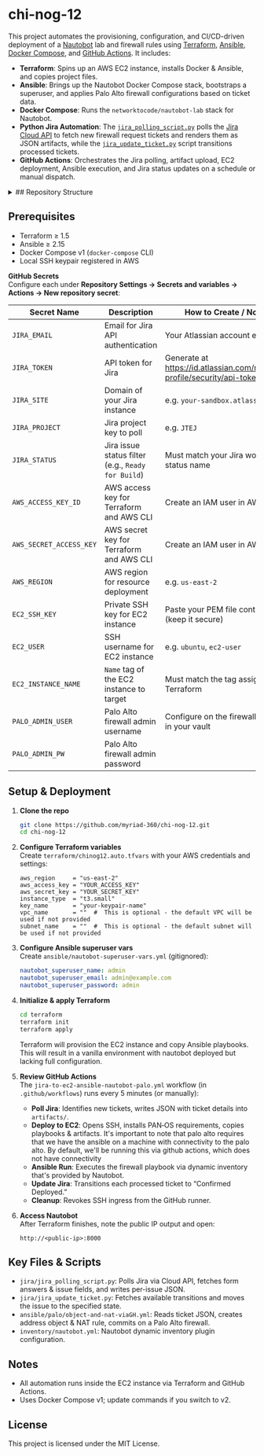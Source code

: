 # chi-nog-12

This project automates the provisioning, configuration, and CI/CD-driven deployment of a [Nautobot](https://nautobot.readthedocs.io/) lab and firewall rules using [Terraform](https://www.terraform.io/), [Ansible](https://www.ansible.com/), [Docker Compose](https://docs.docker.com/compose/), and [GitHub Actions](https://docs.github.com/en/actions). It includes:

- **Terraform**: Spins up an AWS EC2 instance, installs Docker & Ansible, and copies project files.  
- **Ansible**: Brings up the Nautobot Docker Compose stack, bootstraps a superuser, and applies Palo Alto firewall configurations based on ticket data.  
- **Docker Compose**: Runs the `networktocode/nautobot-lab` stack for Nautobot.  
- **Python Jira Automation**: The [`jira_polling_script.py`](./jira/jira_polling_script.py) polls the [Jira Cloud API](https://developer.atlassian.com/cloud/jira/platform/rest/v3/) to fetch new firewall request tickets and renders them as JSON artifacts, while the [`jira_update_ticket.py`](./jira/jira_update_ticket.py) script transitions processed tickets.  
- **GitHub Actions**: Orchestrates the Jira polling, artifact upload, EC2 deployment, Ansible execution, and Jira status updates on a schedule or manual dispatch.  

<details>
<summary>## Repository Structure</summary>

```
.
├── LICENSE                                        # MIT license governing this project
├── README.md                                      # Project overview, setup, and usage instructions
├── ansible/                                       # Ansible playbooks, roles, and configs
│   ├── ansible.cfg                                # Custom Ansible configuration (inventory paths, defaults)
│   ├── archive/                                   # Archived/legacy playbooks for reference
│   │   ├── ansible-hello-world-via-actions.yml    # Demo playbook showing Ansible “Hello World” via GitHub Actions  
│   │   ├── print-artifact.yml                     # Example to print uploaded CI artifact contents  
│   │   └── print_json_vars.yml                    # Example to load and display JSON vars in playbook  
│   ├── deploy_nautobot_lab.yaml                   # Main playbook to bring up Nautobot stack on EC2  
│   ├── nautobot-superuser-vars.yml                # Vaulted vars file for Nautobot superuser credentials  
│   └── palo/                                      # Palo Alto firewall automation playbooks
│       ├── archive/                               # Legacy Palo Alto examples
│       │   ├── hello-world/                       # Basic “hello world” against firewall
│       │   │   ├── host_vars/          
│       │   │   │   └── palo-secrets.yml           # Credentials for the simple hello-world test  
│       │   │   ├── inventory.txt                  # Static inventory for hello-world test  
│       │   │   └── palo-hello-world.yml           # Simple playbook creating a test object/rule  
│       │   ├── hello-world-nautobot/              # Hello-world example using Nautobot inventory
│       │   │   ├── ansible.cfg                    # Config pointing to Nautobot plugin  
│       │   │   ├── inventory/          
│       │   │   │   └── nautobot.yml               # Dynamic inventory config for Nautobot  
│       │   │   ├── inventory.txt                  # Fallback static inventory  
│       │   │   └── palo-hello-world.yml           # Playbook using Nautobot inventory  
│       │   └── object-and-nat/                    # Legacy object+NAT without Nautobot
│       │       ├── create-object-and-nat.yml      # Creates address object and NAT rule on Palo Alto 
│       │       ├── inventory.txt                  # Static inventory for this flow  
│       │       └── vars/               
│       │           ├── input-variables.yml        # Input variables for object+NAT  
│       │           └── palo-secrets.yml           # Secrets file for firewall creds  
│       └── object-and-nat-nautobot/               # Current object+NAT playbooks via GH artifacts
│           ├── ansible.cfg                        # Config for this specific playbook  
│           ├── create-object-and-nat-viaGH.yml    # Main playbook: loads JSON from GitHub Actions, creates object/NAT  
│           ├── create-object-and-nat.yml          # Variant playbook without GH-specific logic
│           ├── inventory/              
│           │   └── nautobot.yml                   # Dynamic inventory using Nautobot plugin  
│           └── inventory.txt                      # Static fallback inventory  
├── docker/                                        # Docker Compose definitions
│   └── nautobot/                      
│       └── docker-compose.yml                     # Docker Compose v1 file for Nautobot stack  
├── jira/                                          # Python scripts & artifacts for Jira integration
│   ├── archive/                                   # Older Jira integration examples
│   │   ├── jira_hello_world.py                    # Demo script to hit Jira API  
│   │   └── jira_ticket_to_json.py                 # Early version of ticket→JSON conversion  
│   ├── artifacts/                                 # JSON files generated by polling script  
│   ├── jira_polling_script.py                     # Polls Jira Cloud API ⇒ writes per-ticket JSON  
│   └── jira_update_ticket.py                      # Moves tickets through Jira transitions  
├── terraform/                                     # Terraform IaC for EC2 + Ansible bootstrapping
│   ├── chinog12.auto.tfvars                       # Terraform input variables (gitignored)  
│   ├── main.tf                                    # Provisions EC2, installs Docker/Ansible, syncs files  
│   ├── terraform.tfstate                          # Current Terraform state (gitignored)  
│   ├── terraform.tfstate.backup                   # Backup of previous state (gitignored)  
│   └── variables.tf                               # Variable declarations for Terraform  
└── terraform.tfstate                              # Root-level link to state (if used)  
```
</details>

## Prerequisites

- Terraform ≥ 1.5  
- Ansible ≥ 2.15  
- Docker Compose v1 (`docker-compose` CLI)  
- Local SSH keypair registered in AWS  

**GitHub Secrets**  
Configure each under **Repository Settings -> Secrets and variables -> Actions -> New repository secret**:

| Secret Name             | Description                                                    | How to Create / Notes                                                                                 |
|-------------------------|----------------------------------------------------------------|-------------------------------------------------------------------------------------------------------|
| `JIRA_EMAIL`            | Email for Jira API authentication                              | Your Atlassian account email                                                                          |
| `JIRA_TOKEN`            | API token for Jira                                            | Generate at https://id.atlassian.com/manage-profile/security/api-tokens                              |
| `JIRA_SITE`             | Domain of your Jira instance                                  | e.g. `your-sandbox.atlassian.net`                                                                |
| `JIRA_PROJECT`          | Jira project key to poll                                      | e.g. `JTEJ`                                                                                            |
| `JIRA_STATUS`           | Jira issue status filter (e.g., `Ready for Build`)            | Must match your Jira workflow status name                                                             |
| `AWS_ACCESS_KEY_ID`     | AWS access key for Terraform and AWS CLI                      | Create an IAM user in AWS IAM                                                                         |
| `AWS_SECRET_ACCESS_KEY` | AWS secret key for Terraform and AWS CLI                      | Create an IAM user in AWS IAM                                                                         |
| `AWS_REGION`            | AWS region for resource deployment                            | e.g. `us-east-2`                                                                                       |
| `EC2_SSH_KEY`           | Private SSH key for EC2 instance                              | Paste your PEM file contents (keep it secure)                                                         |
| `EC2_USER`              | SSH username for EC2 instance                                 | e.g. `ubuntu`, `ec2-user`                                                                             |
| `EC2_INSTANCE_NAME`     | `Name` tag of the EC2 instance to target                      | Must match the tag assigned in Terraform                                                              |
| `PALO_ADMIN_USER`       | Palo Alto firewall admin username                             | Configure on the firewall or store in your vault                                                      |
| `PALO_ADMIN_PW`         | Palo Alto firewall admin password   

## Setup & Deployment

1. **Clone the repo**  
   ```bash
   git clone https://github.com/myriad-360/chi-nog-12.git
   cd chi-nog-12
   ```

2. **Configure Terraform variables**  
   Create `terraform/chinog12.auto.tfvars` with your AWS credentials and settings:
   ```hcl
   aws_region     = "us-east-2"
   aws_access_key = "YOUR_ACCESS_KEY"
   aws_secret_key = "YOUR_SECRET_KEY"
   instance_type  = "t3.small"
   key_name       = "your-keypair-name"
   vpc_name       = ""  #  This is optional - the default VPC will be used if not provided
   subnet_name    = ""  #  This is optional - the default subnet will be used if not provided
   ```

3. **Configure Ansible superuser vars**  
   Create `ansible/nautobot-superuser-vars.yml` (gitignored):
   ```yaml
   nautobot_superuser_name: admin
   nautobot_superuser_email: admin@example.com
   nautobot_superuser_password: admin
   ```

4. **Initialize & apply Terraform**  
   ```bash
   cd terraform
   terraform init
   terraform apply
   ```  
   Terraform will provision the EC2 instance and copy Ansible playbooks. This will result in a vanilla environment with nautobot deployed but lacking full configuration.

5. **Review GitHub Actions**  
   The `jira-to-ec2-ansible-nautobot-palo.yml` workflow (in `.github/workflows`) runs every 5 minutes (or manually):  
   - **Poll Jira**: Identifies new tickets, writes JSON with ticket details into `artifacts/`.  
   - **Deploy to EC2**: Opens SSH, installs PAN‑OS requirements, copies playbooks & artifacts. It's important to note that palo alto requires that we have the ansible on a machine with connectivity to the palo alto. By default, we'll be running this via github actions, which does not have connectivity
   - **Ansible Run**: Executes the firewall playbook via dynamic inventory that's provided by Nautobot.  
   - **Update Jira**: Transitions each processed ticket to “Confirmed Deployed.”  
   - **Cleanup**: Revokes SSH ingress from the GitHub runner.

6. **Access Nautobot**  
   After Terraform finishes, note the public IP output and open:
   ```
   http://<public-ip>:8000
   ```

## Key Files & Scripts

- `jira/jira_polling_script.py`: Polls Jira via Cloud API, fetches form answers & issue fields, and writes per-issue JSON.  
- `jira/jira_update_ticket.py`: Fetches available transitions and moves the issue to the specified state.  
- `ansible/palo/object-and-nat-viaGH.yml`: Reads ticket JSON, creates address object & NAT rule, commits on a Palo Alto firewall.  
- `inventory/nautobot.yml`: Nautobot dynamic inventory plugin configuration.

## Notes

- All automation runs inside the EC2 instance via Terraform and GitHub Actions.  
- Uses Docker Compose v1; update commands if you switch to v2.

## License

This project is licensed under the MIT License.